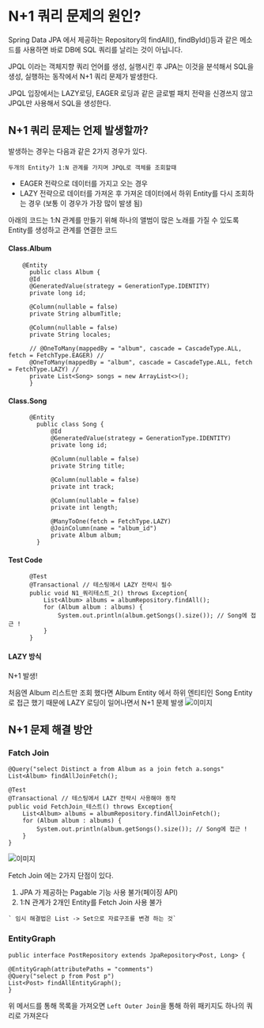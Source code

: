
# N+1 쿼리 문제의 원인?

  Spring Data JPA 에서 제공하는 Repository의 findAll(), findById()등과 같은 메소드를 사용하면 바로 DB에 SQL 쿼리를 날리는 것이 아닙니다.
  
  JPQL 이라는 객체지향 쿼리 언어를 생성, 실행시킨 후 JPA는 이것을 분석해서 SQL을 생성, 실행하는 동작에서 N+1 쿼리 문제가 발생한다.
  
  JPQL 입장에서는 LAZY로딩, EAGER 로딩과 같은 글로벌 패치 전략을 신경쓰지 않고 JPQL만 사용해서 SQL을 생성한다.
  
  
  
 ## N+1 쿼리 문제는 언제 발생할까?
 
 발생하는 경우는 다음과 같은 2가지 경우가 있다.
 
 `두개의 Entity가 1:N 관계를 가지며 JPQL로 객체를 조회할때`
 
 - EAGER 전략으로 데이터를 가지고 오는 경우
 - LAZY 전략으로 데이터를 가져온 후 가져온 데이터에서 하위 Entity를 다시 조회하는 경우 (보통 이 경우가 가장 많이 발생 됨)
 
 
  아래의 코드는 1:N 관계를 만들기 위해 하나의 앨범이 많은 노래를 가질 수 있도록 Entity를 생성하고 관계를 연결한 코드
 
  #### Class.Album
  
        @Entity
          public class Album {
          @Id
          @GeneratedValue(strategy = GenerationType.IDENTITY)
          private long id;

          @Column(nullable = false)
          private String albumTitle;

          @Column(nullable = false)
          private String locales;

          // @OneToMany(mappedBy = "album", cascade = CascadeType.ALL, fetch = FetchType.EAGER) // 
          @OneToMany(mappedBy = "album", cascade = CascadeType.ALL, fetch = FetchType.LAZY) // 
          private List<Song> songs = new ArrayList<>();
          }
          
  #### Class.Song        
          @Entity
            public class Song {
                @Id
                @GeneratedValue(strategy = GenerationType.IDENTITY)
                private long id;

                @Column(nullable = false)
                private String title;

                @Column(nullable = false)
                private int track;

                @Column(nullable = false)
                private int length;

                @ManyToOne(fetch = FetchType.LAZY)
                @JoinColumn(name = "album_id")
                private Album album;
            }
            
            
#### Test Code
          @Test
          @Transactional // 테스팅에서 LAZY 전략시 필수
          public void N1_쿼리테스트_2() throws Exception{
              List<Album> albums = albumRepository.findAll();
              for (Album album : albums) {
                  System.out.println(album.getSongs().size()); // Song에 접근 !
              }
          }
            
#### LAZY 방식

   N+1 발생!
   
   처음엔 Album 리스트만 조회 했다면 Album Entity 에서 하위 엔티티인 Song Entity로 접근 했기 때문에 LAZY 로딩이 일어나면서 N+1 문제 발생
  ![이미지](https://wwlee94.github.io/static/a862e7a46a9b1e5d0c728276a25b79ec/1d69c/lazy-2.png)
  
  
  
  
## N+1 문제 해결 방안

  ### Fatch Join
  
    @Query("select Distinct a from Album as a join fetch a.songs"
    List<Album> findAllJoinFetch();
    
    @Test
    @Transactional // 테스팅에서 LAZY 전략시 사용해야 동작
    public void FetchJoin_테스트() throws Exception{
        List<Album> albums = albumRepository.findAllJoinFetch();
        for (Album album : albums) {
            System.out.println(album.getSongs().size()); // Song에 접근 !
        }
    }
    
   ![이미지](https://wwlee94.github.io/static/f70753372a0f56ab5dbfeab63a3093e6/1d69c/fetch-join.png)
   
   Fetch Join 에는 2가지 단점이 있다.
   
   1. JPA 가 제공하는 Pagable 기능 사용 불가(페이징 API)
   2. 1:N 관계가 2개인 Entity를 Fetch Join 사용 불가

    ` 임시 해결법은 List -> Set으로 자료구조를 변경 하는 것`
    
    
 ### EntityGraph
 
    public interface PostRepository extends JpaRepository<Post, Long> {

    @EntityGraph(attributePaths = "comments")
    @Query("select p from Post p")
    List<Post> findAllEntityGraph();
    }
    
  위 메서드를 통해 목록을 가져오면 `Left Outer Join`을 통해 하위 패키지도 하나의 쿼리로 가져온다
  
